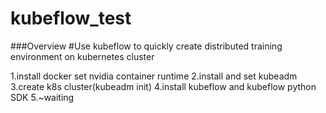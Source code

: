 # kubeflow_test

###Overview
#Use kubeflow to quickly create distributed training environment on kubernetes cluster

1.install docker set nvidia container runtime
2.install and set kubeadm
3.create k8s cluster(kubeadm init)
4.install kubeflow and kubeflow python SDK
5.~waiting

